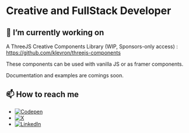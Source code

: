 # Creative and FullStack Developer

## 🔭 I’m currently working on

A ThreeJS Creative Components Library (WIP, Sponsors-only access) : https://github.com/klevron/threejs-components

These components can be used with vanilla JS or as framer components.

Documentation and examples are comings soon.

## 📫 How to reach me

- [![Codepen][codepen]][codepen-url]
- [![X][twitter]][twitter-url]
- [![LinkedIn][linkedin]][linkedin-url]

[codepen]: https://img.shields.io/badge/Codepen-blue?logo=codepen&style=social
[codepen-url]: https://codepen.io/soju22
[twitter]: https://img.shields.io/badge/X-blue?logo=x&style=social
[twitter-url]: https://x.com/soju22
[linkedin]: https://img.shields.io/badge/LinkedIn-blue?logo=linkedin&style=social
[linkedin-url]: https://linkedin.com/in/kevin-l-8865a618/

<!--
**klevron/klevron** is a ✨ _special_ ✨ repository because its `README.md` (this file) appears on your GitHub profile.

Here are some ideas to get you started:

- 🔭 I’m currently working on ...
- 🌱 I’m currently learning ...
- 👯 I’m looking to collaborate on ...
- 🤔 I’m looking for help with ...
- 💬 Ask me about ...
- 📫 How to reach me: ...
- 😄 Pronouns: ...
- ⚡ Fun fact: ...
-->

